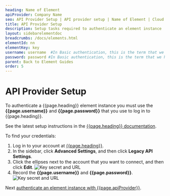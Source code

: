 ```yaml
---
heading: Name of Element
apiProvider: Company Name
seo: API Provider Setup | API provider setup | Name of Element | Cloud Elements API Docs
title: API Provider Setup
description: Setup tasks required to authenticate an element instance
layout: sidebarelementdoc
breadcrumbs: /docs/elements.html
elementId: nn
elementKey: key
username: username  #In Basic authentication, this is the term that we have mapped to our "username" parameter
password: password #In Basic authentication, this is the term that we have mapped to our "password" parameter
parent: Back to Element Guides
order: 5
---
```


# API Provider Setup

To authenticate a {{page.heading}} element instance you must use the **{{page.username}}** and **{{page.password}}** that you use to log in to {{page.heading}}.

See the latest setup instructions in the [{{page.heading}} documentation](https://support.bigcommerce.com/articles/Public/Legacy-API-Accounts#creating).

To find your credentials:

1. Log in to your account at [{{page.heading}}](https://apiprovider.com).
2. In the sidebar, click **Advanced Settings**, and then click **Legacy API Settings**.
2. Click the ellipses next to the account that you want to connect, and then click **Edit**.
![Key secret and URL](img/accounts.png)
3. Record the **{{page.username}}** and **{{page.password}}**.
![Key secret and URL](img/bigcommerce-creds.png)

Next [authenticate an element instance with {{page.apiProvider}}](authenticate.html).
